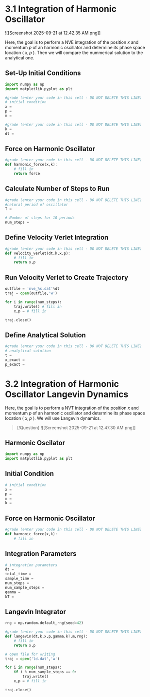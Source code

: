 
# 3.1 Integration of Harmonic Oscillator


![[Screenshot 2025-09-21 at 12.42.35 AM.png]]



Here, the goal is to perform a NVE integration of the position $x$ and momentum $p$ of an harmonic oscillator and determine its phase space location ( $x, p$ ). Then we will compare the nummerical solution to the analytical one.


## Set-Up Initial Conditions


```Python 
import numpy as np
import matplotlib.pyplot as plt
```



```Python 
#grade (enter your code in this cell - DO NOT DELETE THIS LINE)
# initial condition
x =
p =
m =
```



```Python 
#grade (enter your code in this cell - DO NOT DELETE THIS LINE)
k =
dt =
```


## Force on Harmonic Oscillator


```Python
#grade (enter your code in this cell - DO NOT DELETE THIS LINE)
def harmonic_force(x,k):
    # fill in
    return force
```



## Calculate Number of Steps to Run


```Python
#grade (enter your code in this cell - DO NOT DELETE THIS LINE)
#natural period of oscillator
T =

# Number of steps for 10 periods
num_steps =

```


## Define Velocity Verlet Integration


```Python
#grade (enter your code in this cell - DO NOT DELETE THIS LINE)
def velocity_verlet(dt,k,x,p):
    # fill in
    return x,p

```



## Run Velocity Verlet to Create Trajectory


```Python
outfile = 'nve_%s.dat'%dt
traj = open(outfile,'w')

for i in range(num_steps):
    traj.write() # fill in
    x,p = # fill in

traj.close()
```



## Define Analytical Solution


```Python
#grade (enter your code in this cell - DO NOT DELETE THIS LINE)
# analytical solution
t =
x_exact =
p_exact =
```



# 3.2 Integration of Harmonic Oscillator Langevin Dynamics

Here, the goal is to perform a NVT integration of the position $x$ and momentum $p$ of an harmonic oscillator and determine its phase space location ( $x, p$ ). We will use Langevin dynamics.

> [!Question]
> ![[Screenshot 2025-09-21 at 12.47.30 AM.png]] 




## Harmonic Oscilator


```Python
import numpy as np
import matplotlib.pyplot as plt
```

## Initial Condition

```Python
# initial condition
x =
p =
m =
k =
```


## Force on Harmonic Oscillator

```Python
#grade (enter your code in this cell - DO NOT DELETE THIS LINE)
def harmonic_force(x,k):
    # fill in
```


## Integration Parameters

```Python
# integration parameters
dt =
total_time =
sample_time =
num_steps =
num_sample_steps =
gamma =
kT =
```



## Langevin Integrator


```Python
rng = np.random.default_rng(seed=42)
```


```Python
#grade (enter your code in this cell - DO NOT DELETE THIS LINE)
def langevin(dt,k,x,p,gamma,kT,m,rng):
    # fill in
    return x,p
```


```Python
# open file for writing
traj = open('ld.dat','w')

for i in range(num_steps):
    if i % num_sample_steps == 0:
        traj.write()
    x,p = # fill in

traj.close()
```



